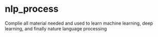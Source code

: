 # nlp_process
Complie all material needed and used to learn machine learning, deep learning, and finally nature language processing
